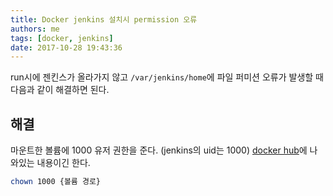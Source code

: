 ```yaml
---
title: Docker jenkins 설치시 permission 오류
authors: me
tags: [docker, jenkins]
date: 2017-10-28 19:43:36
---
```


run시에 젠킨스가 올라가지 않고 `/var/jenkins/home`에 파일 퍼미션 오류가 발생할 때 다음과 같이 해결하면 된다.

## 해결

마운트한 볼륨에 1000 유저 권한을 준다. (jenkins의 uid는 1000) [docker hub](https://hub.docker.com/_/jenkins/)에 나와있는 내용이긴 한다.

```bash
chown 1000 {볼륨 경로}
```
